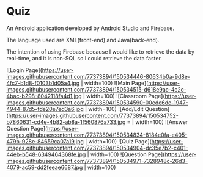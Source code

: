 # Quiz

An Android application developed by Android Studio and Firebase.

The language used are XML(front-end) and Java(back-end).

The intention of using Firebase because I would like to retrieve the data by real-time, and it is non-SQL so I could retrieve the data faster.

![Login Page](https://user-images.githubusercontent.com/77373894/150534446-80634b0a-9d8e-4fc7-b1d8-f0103b1d05a4.jpg | width=100)
![Main Page](https://user-images.githubusercontent.com/77373894/150534515-d618e9ac-4c2c-4bac-b298-8042118fa4d1.jpg | width=100)
![Classroom Page](https://user-images.githubusercontent.com/77373894/150534590-00ede6dc-1947-4944-87d5-fde20e7ed3a6.jpg | width=100)
![Add/Edit Question](https://user-images.githubusercontent.com/77373894/150534752-b7860631-cd4e-4b82-ab8a-1f560876a733.jpg = | width=100)
![Answer Question Page](https://user-images.githubusercontent.com/77373894/150534834-8184e0fa-e405-479b-928e-84659ca07a19.jpg | width=100)
![Quiz Page](https://user-images.githubusercontent.com/77373894/150534904-dc35e7b2-c401-44eb-b548-6349464368fe.jpg | width=100)
![Question Page](https://user-images.githubusercontent.com/77373894/150534971-7328948c-26d3-4079-ac59-dd2feeae6687.jpg | width=100)
